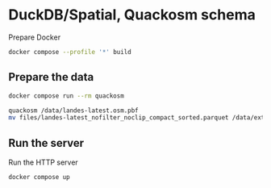 # DuckDB/Spatial, Quackosm schema

Prepare Docker
```sh
docker compose --profile '*' build
```

## Prepare the data

```sh
docker compose run --rm quackosm
```

```sh
quackosm /data/landes-latest.osm.pbf
mv files/landes-latest_nofilter_noclip_compact_sorted.parquet /data/extract_nofilter_noclip_compact.parquet
```

## Run the server

Run the HTTP server
```
docker compose up
```
